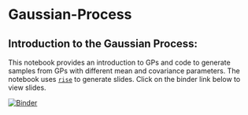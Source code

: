 # Gaussian-Process

## Introduction to the Gaussian Process: 

This notebook provides an introduction to GPs and code to generate samples from GPs with different mean and covariance parameters. The notebook uses [`rise`](https://rise.readthedocs.io/en/stable/) to generate slides. Click on the binder link below to view slides.

[![Binder](https://mybinder.org/badge_logo.svg)](https://mybinder.org/v2/gh/frogstar-world-b/Gaussian-Process/master?filepath=Introduction%20to%20the%20Gaussian%20Process.ipynb)
